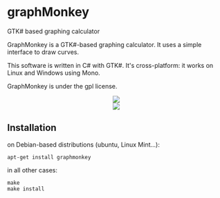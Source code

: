 # graphMonkey
GTK# based graphing calculator

GraphMonkey is a GTK#-based graphing calculator. It uses a simple interface to draw curves.

This software is written in C# with GTK#. It's cross-platform: it works on Linux and Windows using Mono.

GraphMonkey is under the gpl license.


<div style="text-align:center"><img src="http://graphmonkey.sourceforge.net/graphmonkey7.png" /></div>

<div style="text-align:center"><img src="http://graphmonkey.sourceforge.net/graphmonkey8.png" /></div>


## Installation
on Debian-based distributions (ubuntu, Linux Mint...):
    
    apt-get install graphmonkey

in all other cases:

    make 
    make install
